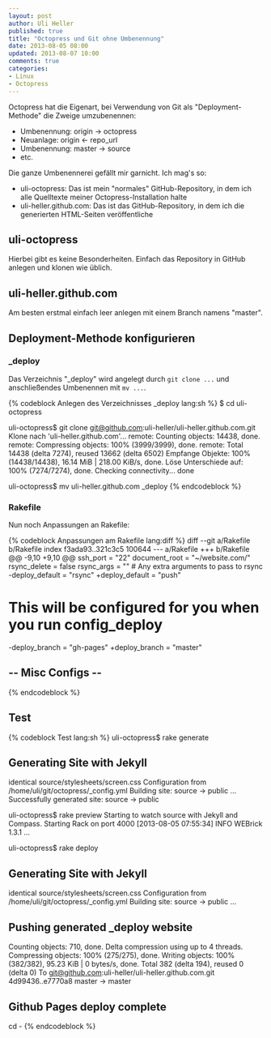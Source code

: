 ```yaml
---
layout: post
author: Uli Heller
published: true
title: "Octopress und Git ohne Umbenennung"
date: 2013-08-05 08:00
updated: 2013-08-07 10:00
comments: true
categories:
- Linux
- Octopress
---
```


Octopress hat die Eigenart, bei Verwendung von Git als "Deployment-Methode"
die Zweige umzubenennen:

* Umbenennung: origin -> octopress
* Neuanlage:   origin <- repo_url
* Umbenennung: master -> source
* etc.

Die ganze Umbenennerei gefällt mir garnicht. Ich mag's so:

* uli-octopress: Das ist mein "normales" GitHub-Repository, in dem ich alle
  Quelltexte meiner Octopress-Installation halte
* uli-heller.github.com: Das ist das GitHub-Repository, in dem ich die
  generierten HTML-Seiten veröffentliche

<!-- more -->

## uli-octopress

Hierbei gibt es keine Besonderheiten. Einfach das Repository in GitHub
anlegen und klonen wie üblich.

## uli-heller.github.com

Am besten erstmal einfach leer anlegen mit einem Branch namens "master".

## Deployment-Methode konfigurieren

### _deploy

Das Verzeichnis "_deploy" wird angelegt durch `git clone ...` und
anschließendes Umbenennen mit `mv ...`.

{% codeblock Anlegen des Verzeichnisses _deploy lang:sh %}
$ cd uli-octopress

uli-octopress$ git clone git@github.com:uli-heller/uli-heller.github.com.git
Klone nach 'uli-heller.github.com'...
remote: Counting objects: 14438, done.
remote: Compressing objects: 100% (3999/3999), done.
remote: Total 14438 (delta 7274), reused 13662 (delta 6502)
Empfange Objekte: 100% (14438/14438), 16.14 MiB | 218.00 KiB/s, done.
Löse Unterschiede auf: 100% (7274/7274), done.
Checking connectivity... done

uli-octopress$ mv uli-heller.github.com _deploy
{% endcodeblock %}

### Rakefile

Nun noch Anpassungen an Rakefile:

{% codeblock Anpassungen am Rakefile lang:diff %}
diff --git a/Rakefile b/Rakefile
index f3ada93..321c3c5 100644
--- a/Rakefile
+++ b/Rakefile
@@ -9,10 +9,10 @@ ssh_port       = "22"
 document_root  = "~/website.com/"
 rsync_delete   = false
 rsync_args     = ""  # Any extra arguments to pass to rsync
-deploy_default = "rsync"
+deploy_default = "push"
 
 # This will be configured for you when you run config_deploy
-deploy_branch  = "gh-pages"
+deploy_branch  = "master"
 
 ## -- Misc Configs -- ##
{% endcodeblock %}

## Test

{% codeblock Test lang:sh %}
uli-octopress$ rake generate
## Generating Site with Jekyll
identical source/stylesheets/screen.css 
Configuration from /home/uli/git/octopress/_config.yml
Building site: source -> public
...
Successfully generated site: source -> public

uli-octopress$ rake preview
Starting to watch source with Jekyll and Compass. Starting Rack on port 4000
[2013-08-05 07:55:34] INFO  WEBrick 1.3.1
...

uli-octopress$ rake deploy
## Generating Site with Jekyll
identical source/stylesheets/screen.css 
Configuration from /home/uli/git/octopress/_config.yml
Building site: source -> public
...
## Pushing generated _deploy website
Counting objects: 710, done.
Delta compression using up to 4 threads.
Compressing objects: 100% (275/275), done.
Writing objects: 100% (382/382), 95.23 KiB | 0 bytes/s, done.
Total 382 (delta 194), reused 0 (delta 0)
To git@github.com:uli-heller/uli-heller.github.com.git
   4d99436..e7770a8  master -> master

## Github Pages deploy complete
cd -
{% endcodeblock %}
